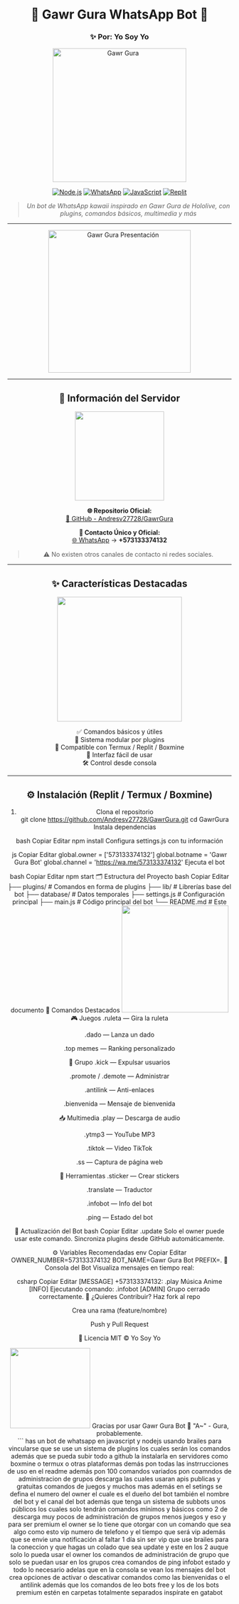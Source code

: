 <div align="center">

# 🦈 Gawr Gura WhatsApp Bot 🌊  
### ✨ Por: Yo Soy Yo

<img src="https://i.imgur.com/VYBYeUJ.gif" alt="Gawr Gura" width="300"/>

[![Node.js](https://img.shields.io/badge/Node.js-18+-green.svg?style=for-the-badge&logo=node.js)](https://nodejs.org/)
[![WhatsApp](https://img.shields.io/badge/WhatsApp-Bot-green.svg?style=for-the-badge&logo=whatsapp)](https://wa.me/573133374132)
[![JavaScript](https://img.shields.io/badge/JavaScript-ES6+-yellow.svg?style=for-the-badge&logo=javascript)](https://javascript.info/)
[![Replit](https://img.shields.io/badge/Replit-Ready-orange.svg?style=for-the-badge&logo=replit)](https://replit.com/)

> *Un bot de WhatsApp kawaii inspirado en Gawr Gura de Hololive, con plugins, comandos básicos, multimedia y más*

---

<img src="https://i.imgur.com/hVvX4ZZ.png" width="320" alt="Gawr Gura Presentación"/>

---

## 🧷 Información del Servidor

<img src="https://i.imgur.com/xMD06Hg.png" width="200"/>

**🌐 Repositorio Oficial:**  
[🔗 GitHub - Andresv27728/GawrGura](https://github.com/Andresv27728/GawrGura.git)

**📱 Contacto Único y Oficial:**  
[🌐 WhatsApp](https://wa.me/573133374132) → **+573133374132**

> ⚠️ No existen otros canales de contacto ni redes sociales.

---

## ✨ Características Destacadas

<img src="https://i.imgur.com/ADvvBFk.png" width="280"/>

✅ Comandos básicos y útiles  
🧩 Sistema modular por plugins  
📲 Compatible con Termux / Replit / Boxmine  
💬 Interfaz fácil de usar  
🛠️ Control desde consola

---

## ⚙️ Instalación (Replit / Termux / Boxmine)

1. Clona el repositorio  
git clone https://github.com/Andresv27728/GawrGura.git
cd GawrGura
Instala dependencias

bash
Copiar
Editar
npm install
Configura settings.js con tu información

js
Copiar
Editar
global.owner = ['573133374132']
global.botname = 'Gawr Gura Bot'
global.channel = 'https://wa.me/573133374132'
Ejecuta el bot

bash
Copiar
Editar
npm start
🗂️ Estructura del Proyecto
bash
Copiar
Editar
├── plugins/             # Comandos en forma de plugins
├── lib/                 # Librerías base del bot
├── database/            # Datos temporales
├── settings.js          # Configuración principal
├── main.js              # Código principal del bot
└── README.md            # Este documento
🧠 Comandos Destacados
<img src="https://i.imgur.com/q93CrYj.png" width="240"/>
🎮 Juegos
.ruleta — Gira la ruleta

.dado — Lanza un dado

.top memes — Ranking personalizado

👥 Grupo
.kick — Expulsar usuarios

.promote / .demote — Administrar

.antilink — Anti-enlaces

.bienvenida — Mensaje de bienvenida

📥 Multimedia
.play — Descarga de audio

.ytmp3 — YouTube MP3

.tiktok — Video TikTok

.ss — Captura de página web

💬 Herramientas
.sticker — Crear stickers

.translate — Traductor

.infobot — Info del bot

.ping — Estado del bot

🔁 Actualización del Bot
bash
Copiar
Editar
.update
Solo el owner puede usar este comando.
Sincroniza plugins desde GitHub automáticamente.

⚙️ Variables Recomendadas
env
Copiar
Editar
OWNER_NUMBER=573133374132
BOT_NAME=Gawr Gura Bot
PREFIX=.
💬 Consola del Bot
Visualiza mensajes en tiempo real:

csharp
Copiar
Editar
[MESSAGE] +573133374132: .play Música Anime
[INFO] Ejecutando comando: .infobot
[ADMIN] Grupo cerrado correctamente.
🤝 ¿Quieres Contribuir?
Haz fork al repo

Crea una rama (feature/nombre)

Push y Pull Request

📜 Licencia
MIT © Yo Soy Yo

<div align="center"> <img src="https://i.imgur.com/9mLOQEX.gif" width="180"/>
Gracias por usar Gawr Gura Bot 💙
"A~" - Gura, probablemente.

</div> ```
has un bot de whatsapp en javascript y nodejs usando brailes para vincularse que se use un sistema de plugins los cuales serán los comandos además que se pueda subir todo a github la instalarla en servidores como boxmine o termux o otras plataformas demás pon todas las instrrucciones de uso en el readme además pon 100 comandos variados pon coamndos de administracion de grupos descarga las cuales usaran apis publicas y gratuitas comandos de juegos y muchos mas además en el setings se defina el numero del owner el cuale es el dueño del bot también el nombre del bot y el canal del bot además que tenga un sistema de subbots unos públicos los cuales solo tendrán comandos mínimos y básicos como 2 de descarga muy pocos de administración de grupos menos juegos y eso y para ser premium el owner se lo tiene que otorgar con un comando que sea algo como esto vip numero de telefono y el tiempo que será vip además que se envie una notificación al faltar 1 día sin ser vip que use brailes para la coneccion y que hagas un colado que sea update y este en los 2 auque solo lo pueda usar el owner los comandos de administración de grupo que solo se puedan usar en los grupos crea comandos de ping infobot estado y todo lo necesario adelas que en la consola se vean los mensajes del bot crea opciones de activar o descativar comandos como las bienvenidas o el antilink además que los comandos de leo bots free y los de los bots premium estén en carpetas totalmente separados inspírate en gatabot
